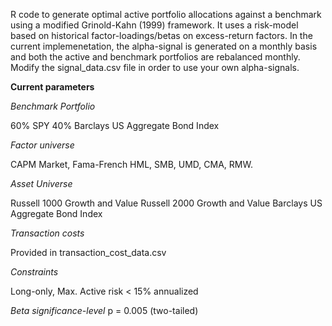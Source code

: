 R code to generate optimal active portfolio allocations against a benchmark using a modified Grinold-Kahn (1999) framework.
It uses a risk-model based on historical factor-loadings/betas on excess-return factors.
In the current implemenetation, the alpha-signal is generated on a monthly basis and both the active and benchmark portfolios are rebalanced monthly.
Modify the signal_data.csv file in order to use your own alpha-signals.

**Current parameters**

*Benchmark Portfolio*

60% SPY
40% Barclays US Aggregate Bond Index

*Factor universe*

CAPM Market, Fama-French HML, SMB, UMD, CMA, RMW.

*Asset Universe*

Russell 1000 Growth and Value
Russell 2000 Growth and Value
Barclays US Aggregate Bond Index

*Transaction costs*

Provided in transaction_cost_data.csv

*Constraints*

Long-only, Max. Active risk < 15% annualized

*Beta significance-level*
p = 0.005 (two-tailed)
